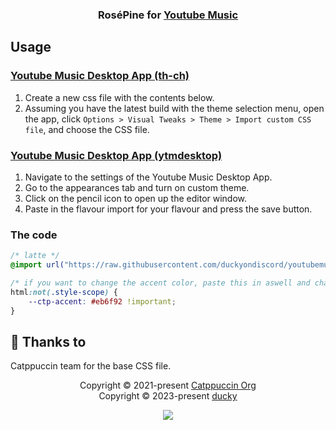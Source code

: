 <h3 align="center">
	RoséPine for <a href="https://music.youtube.com">Youtube Music</a>
</h3>

## Usage
### [Youtube Music Desktop App (th-ch)](https://github.com/th-ch/youtube-music)

1. Create a new css file with the contents below.
2. Assuming you have the latest build with the theme selection menu, open the app, click `Options > Visual Tweaks > Theme > Import custom CSS file`, and choose the CSS file.

### [Youtube Music Desktop App (ytmdesktop)](https://github.com/ytmdesktop/ytmdesktop)

1. Navigate to the settings of the Youtube Music Desktop App.
2. Go to the appearances tab and turn on custom theme.
3. Click on the pencil icon to open up the editor window.
4. Paste in the flavour import for your flavour and press the save button.

### The code

```css
/* latte */
@import url("https://raw.githubusercontent.com/duckyondiscord/youtubemusic-rosepine/main/src/rosepine.css");

/* if you want to change the accent color, paste this in aswell and change the hex code - or use one of the predefined colors with var(--ctp-'color') - e.g. var(--ctp-maroon) */
html:not(.style-scope) {
    --ctp-accent: #eb6f92 !important;
}
```


## 💝 Thanks to
Catppuccin team for the base CSS file.

<p align="center">
	Copyright &copy; 2021-present <a href="https://github.com/catppuccin" target="_blank">Catppuccin Org</a>
  <br>
  Copyright &copy; 2023-present <a href="https://github.com/duckyondiscord" target="_blank">ducky</a>
</p>

<p align="center">
	<a href="https://github.com/catppuccin/catppuccin/blob/main/LICENSE"><img src="https://img.shields.io/static/v1.svg?style=for-the-badge&label=License&message=MIT&logoColor=d9e0ee&colorA=363a4f&colorB=b7bdf8"/></a>
</p>
